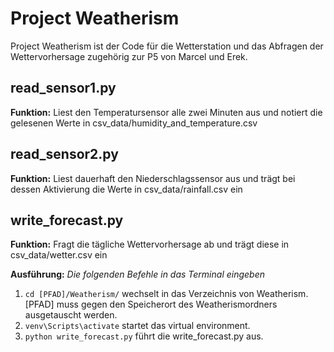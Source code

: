 # Project Weatherism
Project Weatherism ist der Code für die Wetterstation und das Abfragen der Wettervorhersage zugehörig zur P5 von Marcel und Erek.

## read_sensor1.py
**Funktion:** Liest den Temperatursensor alle zwei Minuten aus und notiert die gelesenen Werte in csv_data/humidity_and_temperature.csv
## read_sensor2.py
**Funktion:** Liest dauerhaft den Niederschlagssensor aus und trägt bei dessen Aktivierung die Werte in csv_data/rainfall.csv ein
## write_forecast.py
**Funktion:** Fragt die tägliche Wettervorhersage ab und trägt diese in csv_data/wetter.csv ein

**Ausführung:**
*Die folgenden Befehle in das Terminal eingeben*
1. `cd [PFAD]/Weatherism/`  wechselt in das Verzeichnis von Weatherism. [PFAD] muss gegen den Speicherort des Weatherismordners ausgetauscht werden.
2. `venv\Scripts\activate`      startet das virtual environment.
3. `python write_forecast.py`   führt die write_forecast.py aus.
